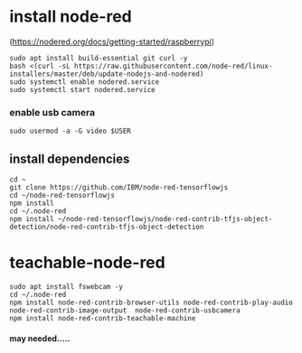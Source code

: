 # install node-red 

(https://nodered.org/docs/getting-started/raspberrypi)
```
sudo apt install build-essential git curl -y
bash <(curl -sL https://raw.githubusercontent.com/node-red/linux-installers/master/deb/update-nodejs-and-nodered)
sudo systemctl enable nodered.service
sudo systemctl start nodered.service
```
### enable usb camera
```
sudo usermod -a -G video $USER

```
## install dependencies
```
cd ~
git clone https://github.com/IBM/node-red-tensorflowjs
cd ~/node-red-tensorflowjs
npm install
cd ~/.node-red
npm install ~/node-red-tensorflowjs/node-red-contrib-tfjs-object-detection/node-red-contrib-tfjs-object-detection
```

# teachable-node-red

```
sudo apt install fswebcam -y
cd ~/.node-red
npm install node-red-contrib-browser-utils node-red-contrib-play-audio node-red-contrib-image-output  node-red-contrib-usbcamera  
npm install node-red-contrib-teachable-machine
```




#### may needed.....


